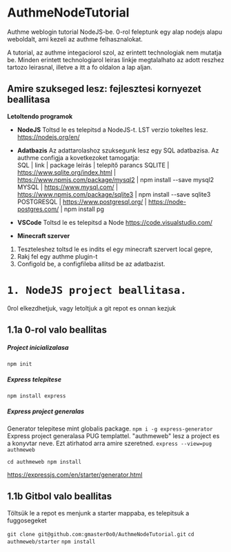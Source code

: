 # AuthmeNodeTutorial


Authme weblogin tutorial NodeJS-be. 0-rol feleptunk egy alap nodejs alapu weboldalt, ami kezeli az authme felhasznalokat.

A tutorial, az authme integaciorol szol, az erintett technologiak nem mutatja be. Minden erintett technologiarol leiras linkje megtalalhato az adott reszhez tartozo leirasnal, illetve a itt a fo oldalon a lap aljan.

## Amire szukseged lesz: fejlesztesi kornyezet beallitasa

**Letoltendo programok**


- **NodeJS**
Toltsd le es telepitsd a NodeJS-t. LST verzio tokeltes lesz.
https://nodejs.org/en/

- **Adatbazis**
Az adattarolashoz szuksegunk lesz egy SQL adatbazisa. 
Az authme configja a kovetkezoket tamogatja:  
SQL | link | package leírás | telepítő parancs
SQLITE | https://www.sqlite.org/index.html | https://www.npmjs.com/package/mysql2 | npm install --save mysql2
MYSQL | https://www.mysql.com/ | https://www.npmjs.com/package/sqlite3 | npm install --save sqlite3
POSTGRESQL | https://www.postgresql.org/ | https://node-postgres.com/ | npm install pg

- **VSCode**
Toltsd le es telepitsd a Node
https://code.visualstudio.com/

- **Minecraft szerver**
1. Teszteleshez toltsd le es indits el egy minecraft szervert local gepre,
2. Rakj fel egy authme plugin-t
3. Configold be, a configfileba allitsd be az adatbazist.


# `1. NodeJS project beallitasa.`
0rol elkezdhetjuk, vagy letoltjuk a git repot es onnan kezjuk


## 1.1a	0-rol valo beallitas


##### Project inicializalasa
`npm init`
##### Express telepitese
`npm install express`

##### Express project generalas
Generator telepitese mint globalis package. 
`npm i -g express-generator`
Express project generalasa PUG templattel. "authmeweb" lesz a project es a konyvtar neve. Ezt atirhatod arra amire szeretned.
`express --view=pug authmeweb`

`cd authmeweb
npm install`

https://expressjs.com/en/starter/generator.html


## 1.1b	Gitbol valo beallitas

Töltsük le a repot es menjunk a starter mappaba, es telepitsuk a fuggosegeket

`git clone git@github.com:gmaster0o0/AuthmeNodeTutorial.git`
`cd authmeweb/starter`
`npm install`








